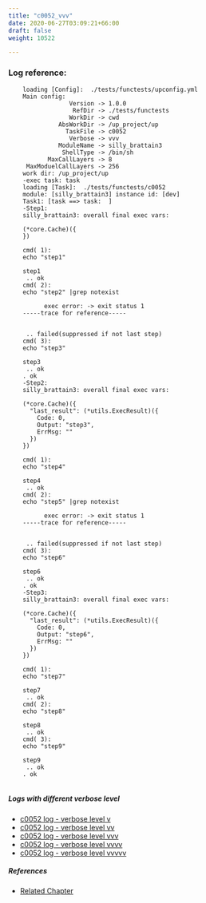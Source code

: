 ```yaml
---
title: "c0052_vvv"
date: 2020-06-27T03:09:21+66:00
draft: false
weight: 10522

---
```


### Log reference: <no value>

```
    loading [Config]:  ./tests/functests/upconfig.yml
    Main config:
                 Version -> 1.0.0
                  RefDir -> ./tests/functests
                 WorkDir -> cwd
              AbsWorkDir -> /up_project/up
                TaskFile -> c0052
                 Verbose -> vvv
              ModuleName -> silly_brattain3
               ShellType -> /bin/sh
           MaxCallLayers -> 8
     MaxModuelCallLayers -> 256
    work dir: /up_project/up
    -exec task: task
    loading [Task]:  ./tests/functests/c0052
    module: [silly_brattain3] instance id: [dev]
    Task1: [task ==> task:  ]
    -Step1:
    silly_brattain3: overall final exec vars:
    
    (*core.Cache)({
    })
    
    cmd( 1):
    echo "step1"
    
    step1
     .. ok
    cmd( 2):
    echo "step2" |grep notexist
    
          exec error: -> exit status 1
    -----trace for reference-----
    
          
     .. failed(suppressed if not last step)
    cmd( 3):
    echo "step3"
    
    step3
     .. ok
    . ok
    -Step2:
    silly_brattain3: overall final exec vars:
    
    (*core.Cache)({
      "last_result": (*utils.ExecResult)({
        Code: 0,
        Output: "step3",
        ErrMsg: ""
      })
    })
    
    cmd( 1):
    echo "step4"
    
    step4
     .. ok
    cmd( 2):
    echo "step5" |grep notexist
    
          exec error: -> exit status 1
    -----trace for reference-----
    
          
     .. failed(suppressed if not last step)
    cmd( 3):
    echo "step6"
    
    step6
     .. ok
    . ok
    -Step3:
    silly_brattain3: overall final exec vars:
    
    (*core.Cache)({
      "last_result": (*utils.ExecResult)({
        Code: 0,
        Output: "step6",
        ErrMsg: ""
      })
    })
    
    cmd( 1):
    echo "step7"
    
    step7
     .. ok
    cmd( 2):
    echo "step8"
    
    step8
     .. ok
    cmd( 3):
    echo "step9"
    
    step9
     .. ok
    . ok
    
```

##### Logs with different verbose level
* [c0052 log - verbose level v](../../logs/c0052_v)
* [c0052 log - verbose level vv](../../logs/c0052_vv)
* [c0052 log - verbose level vvv](../../logs/c0052_vvv)
* [c0052 log - verbose level vvvv](../../logs/c0052_vvvv)
* [c0052 log - verbose level vvvvv](../../logs/c0052_vvvvv)

##### References
* [Related Chapter](../../shell-func/c0052)
